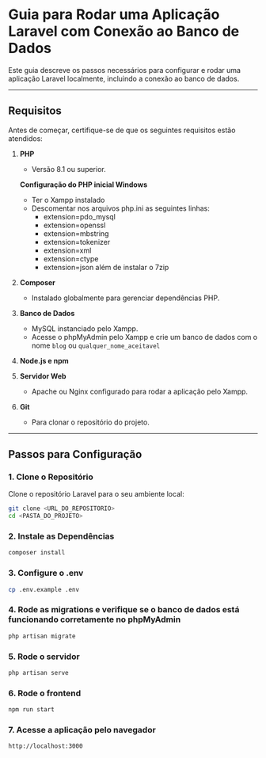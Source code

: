 # Guia para Rodar uma Aplicação Laravel com Conexão ao Banco de Dados

Este guia descreve os passos necessários para configurar e rodar uma aplicação Laravel localmente, incluindo a conexão ao banco de dados.

---

## Requisitos

Antes de começar, certifique-se de que os seguintes requisitos estão atendidos:

1. **PHP**
   - Versão 8.1 ou superior.
   
   **Configuração do PHP inicial Windows**
   - Ter o Xampp instalado
   - Descomentar nos arquivos php.ini as seguintes linhas:
     - extension=pdo_mysql
     - extension=openssl
     - extension=mbstring
     - extension=tokenizer
     - extension=xml
     - extension=ctype
     - extension=json
     além de instalar o 7zip

2. **Composer**
   - Instalado globalmente para gerenciar dependências PHP.

3. **Banco de Dados**
   - MySQL instanciado pelo Xampp.
   - Acesse o phpMyAdmin pelo Xampp e crie um banco de dados com o nome `blog` ou `qualquer_nome_aceitavel`

4. **Node.js e npm**

5. **Servidor Web**
   - Apache ou Nginx configurado para rodar a aplicação pelo Xampp.

6. **Git**
   - Para clonar o repositório do projeto.

---

## Passos para Configuração

### 1. Clone o Repositório

Clone o repositório Laravel para o seu ambiente local:

```bash
git clone <URL_DO_REPOSITORIO>
cd <PASTA_DO_PROJETO>
```

### 2. Instale as Dependências

```bash
composer install
```

### 3. Configure o .env

```bash
cp .env.example .env
```

### 4. Rode as migrations e verifique se o banco de dados está funcionando corretamente no phpMyAdmin

```bash
php artisan migrate
```

### 5. Rode o servidor

```bash
php artisan serve
```

### 6. Rode o frontend

```bash
npm run start
```

### 7. Acesse a aplicação pelo navegador

```bash
http://localhost:3000
```